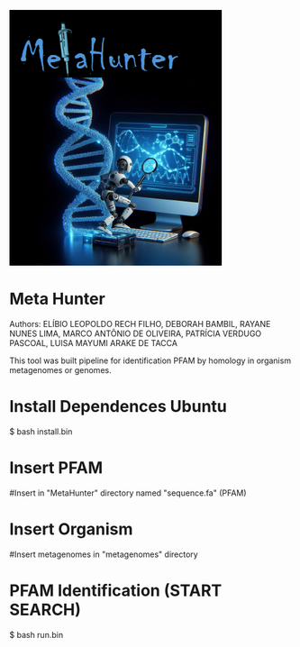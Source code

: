 ![name-of-you-image](https://github.com/DeborahBambil/figs/blob/main/logoMetaHunter.png)

 
# Meta Hunter
Authors: ELÍBIO LEOPOLDO RECH FILHO, DEBORAH BAMBIL, RAYANE NUNES LIMA, MARCO ANTÔNIO DE OLIVEIRA, PATRÍCIA VERDUGO PASCOAL, LUISA MAYUMI ARAKE DE TACCA

This tool was built pipeline for identification PFAM by homology in organism metagenomes or genomes.

# Install Dependences Ubuntu

$ bash install.bin

# Insert PFAM

#Insert in "MetaHunter" directory named "sequence.fa" (PFAM)

# Insert Organism 

#Insert metagenomes in "metagenomes" directory

# PFAM Identification (START SEARCH)

$ bash run.bin

